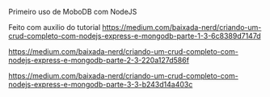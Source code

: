 Primeiro uso de MoboDB com NodeJS

Feito com auxilio do tutorial 
https://medium.com/baixada-nerd/criando-um-crud-completo-com-nodejs-express-e-mongodb-parte-1-3-6c8389d7147d

https://medium.com/baixada-nerd/criando-um-crud-completo-com-nodejs-express-e-mongodb-parte-2-3-220a127d586f

https://medium.com/baixada-nerd/criando-um-crud-completo-com-nodejs-express-e-mongodb-parte-3-3-b243d14a403c
